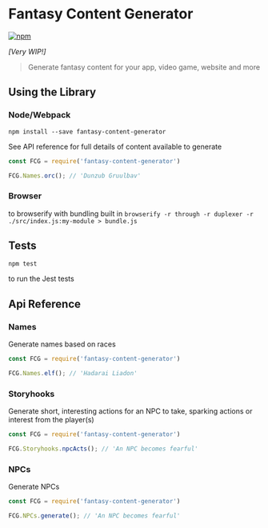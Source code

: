 # Fantasy Content Generator

[![npm](https://img.shields.io/npm/v/fantasy-content-generator.svg?style=flat-square)](https://www.npmjs.com/package/fantasy-content-generator)

_[Very WIP!]_

> Generate fantasy content for your app, video game, website and more

## Using the Library

### Node/Webpack

`npm install --save fantasy-content-generator`

See API reference for full details of content available to generate

```js
const FCG = require('fantasy-content-generator')

FCG.Names.orc(); // 'Dunzub Gruulbav'
```

### Browser

to browserify with bundling built in
`browserify -r through -r duplexer -r ./src/index.js:my-module > bundle.js`

## Tests

```
npm test
```

to run the Jest tests

## Api Reference

### Names

Generate names based on races

```js
const FCG = require('fantasy-content-generator')

FCG.Names.elf(); // 'Hadarai Liadon'
```

### Storyhooks

Generate short, interesting actions for an NPC to take, sparking actions or interest from the player(s)

```js
const FCG = require('fantasy-content-generator')

FCG.Storyhooks.npcActs(); // 'An NPC becomes fearful'
```

### NPCs

Generate NPCs

```js
const FCG = require('fantasy-content-generator')

FCG.NPCs.generate(); // 'An NPC becomes fearful'
```